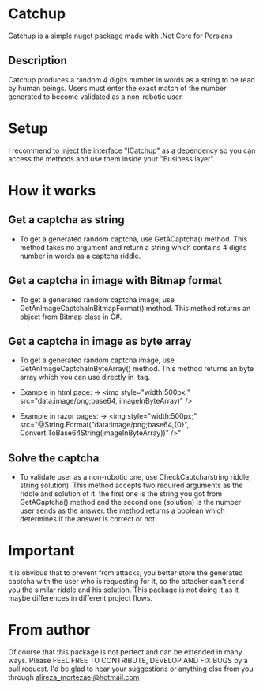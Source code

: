 # Catchup
Catchup is a simple nuget package made with .Net Core for Persians

## Description
Catchup produces a random 4 digits number in words as a string to be read by human beings.
Users must enter the exact match of the number generated to become validated as a non-robotic user.

# Setup
I recommend to inject the interface "ICatchup" as a dependency so you can access the methods and use them inside your "Business layer".

# How it works
## Get a captcha as string
* To get a generated random captcha, use GetACaptcha() method.
This method takes no argument and return a string which contains 4 digits number in words as a captcha riddle.

## Get a captcha in image with Bitmap format
* To get a generated random captcha image, use GetAnImageCaptchaInBitmapFormat() method.
This method returns an object from Bitmap class in C#.

## Get a captcha in image as byte array
* To get a generated random captcha image, use GetAnImageCaptchaInByteArray() method.
This method returns an byte array which you can use directly in <img /> tag.

* Example in html page:
-> \<img style="width:500px;" src="data:image/png;base64, imageInByteArray)" />

* Example in razor pages:
-> <img style="width:500px;" src="@String.Format("data:image/png;base64,{0}", Convert.ToBase64String(imageInByteArray))" />"

## Solve the captcha
* To validate user as a non-robotic one, use CheckCaptcha(string riddle, string solution).
This method accepts two required arguments as the riddle and solution of it. the first one is the string you got from GetACaptcha() method and the second one (solution) is the number user sends as the answer. the method returns a boolean which determines if the answer is correct or not.

# Important
It is obvious that to prevent from attacks, you better store the generated captcha with the user who is requesting for it, so the attacker can't send you the similar riddle and his solution. This package is not doing it as it maybe differences in different project flows.

# From author
Of course that this package is not perfect and can be extended in many ways. Please FEEL FREE TO CONTRIBUTE, DEVELOP AND FIX BUGS by a pull request. I'd be glad to hear your suggestions or anything else from you through alireza_mortezaei@hotmail.com

